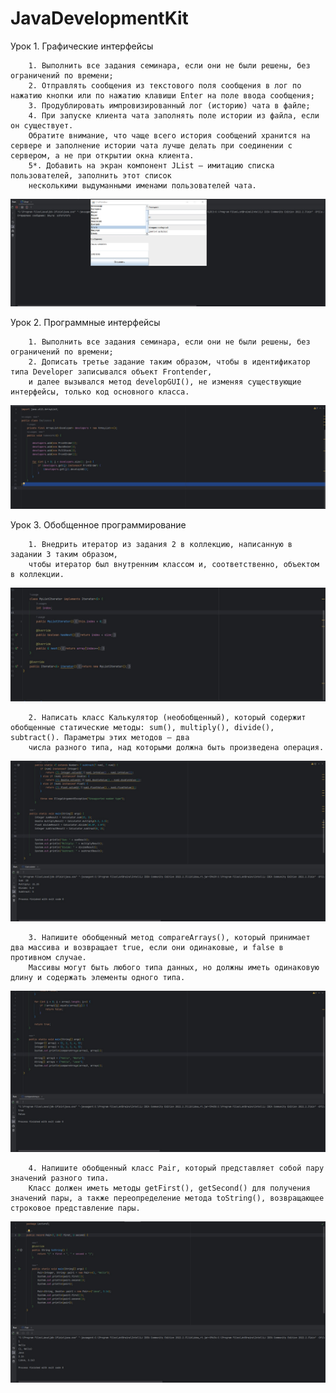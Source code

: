 # JavaDevelopmentKit


Урок 1. Графические интерфейсы


        1. Выполнить все задания семинара, если они не были решены, без ограничений по времени;
        2. Отправлять сообщения из текстового поля сообщения в лог по нажатию кнопки или по нажатию клавиши Enter на поле ввода сообщения;
        3. Продублировать импровизированный лог (историю) чата в файле;
        4. При запуске клиента чата заполнять поле истории из файла, если он существует. 
        Обратите внимание, что чаще всего история сообщений хранится на сервере и заполнение истории чата лучше делать при соединении с сервером, а не при открытии окна клиента.
        5*. Добавить на экран компонент JList – имитацию списка пользователей, заполнить этот список
        несколькими выдуманными именами пользователей чата.

![chat](/Scr/Screenshot_1.jpg)


Урок 2. Программные интерфейсы

        1. Выполнить все задания семинара, если они не были решены, без ограничений по времени;
        2. Дописать третье задание таким образом, чтобы в идентификатор типа Developer записывался объект Frontender, 
        и далее вызывался метод developGUI(), не изменяя существующие интерфейсы, только код основного класса.

![server](/Scr/Screenshot_2.jpg)


Урок 3. Обобщенное программирование

        1. Внедрить итератор из задания 2 в коллекцию, написанную в задании 3 таким образом,
        чтобы итератор был внутренним классом и, соответственно, объектом в коллекции.

![iterator](/Scr/Screenshot_3.jpg)
        

        2. Написать класс Калькулятор (необобщенный), который содержит обобщенные статические методы: sum(), multiply(), divide(), subtract(). Параметры этих методов – два
        числа разного типа, над которыми должна быть произведена операция.

![Calculator](/Scr/Screenshot_4.jpg)
        

        3. Напишите обобщенный метод compareArrays(), который принимает два массива и возвращает true, если они одинаковые, и false в противном случае. 
        Массивы могут быть любого типа данных, но должны иметь одинаковую длину и содержать элементы одного типа. 

![compareArrays](/Scr/Screenshot_6.jpg)


        4. Напишите обобщенный класс Pair, который представляет собой пару значений разного типа. 
        Класс должен иметь методы getFirst(), getSecond() для получения значений пары, а также переопределение метода toString(), возвращающее строковое представление пары.

![Pair](/Scr/Screenshot_5.jpg)